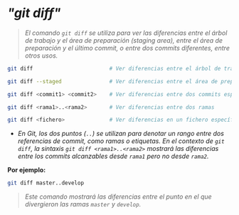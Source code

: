 <!-- Autor: Daniel Benjamin Perez Morales -->
<!-- GitHub: https://github.com/DanielPerezMoralesDev13 -->
<!-- Correo electrónico: danielperezdev@proton.me -->

# ***"git diff"***

> *El comando `git diff` se utiliza para ver las diferencias entre el árbol de trabajo y el área de preparación (staging area), entre el área de preparación y el último commit, o entre dos commits diferentes, entre otros usos.*

```bash
git diff                        # Ver diferencias entre el árbol de trabajo y el área de preparación
```

```bash
git diff --staged               # Ver diferencias entre el área de preparación y el último commit
```

```bash
git diff <commit1> <commit2>    # Ver diferencias entre dos commits específicos
```

```bash
git diff <rama1>..<rama2>       # Ver diferencias entre dos ramas
```

```bash
git diff <fichero>              # Ver diferencias en un fichero específico
```

- *En Git, los dos puntos (`..`) se utilizan para denotar un rango entre dos referencias de commit, como ramas o etiquetas. En el contexto de `git diff`, la sintaxis `git diff <rama1>..<rama2>` mostrará las diferencias entre los commits alcanzables desde `rama1` pero no desde `rama2`.*

**Por ejemplo:**

```bash
git diff master..develop
```

> *Este comando mostrará las diferencias entre el punto en el que divergieron las ramas `master` y `develop`.*
